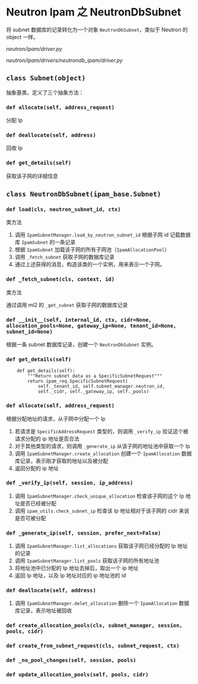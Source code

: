 # Neutron Ipam 之 NeutronDbSubnet

将 subnet 数据库的记录转化为一个对象 `NeutronDbSubnet`，类似于 Neutron 的 object 一样。

*neutron/ipam/driver.py*

*neutron/ipam/drivers/neutrondb_ipam/driver.py*

## `class Subnet(object)`

抽象基类，定义了三个抽象方法：

### `def allocate(self, address_request)`

分配 Ip

### `def deallocate(self, address)`

回收 Ip

### `def get_details(self)`

获取该子网的详细信息

## `class NeutronDbSubnet(ipam_base.Subnet)`

### `def load(cls, neutron_subnet_id, ctx)`

类方法

1. 调用 `IpamSubnetManager.load_by_neutron_subnet_id` 根据子网 id 记载数据库 `IpamSubnet` 的一条记录
2. 根据 `IpamSubnet` 加载该子网的所有子网池（`IpamAllocationPool`）
3. 调用 `_fetch_subnet` 获取子网的数据库记录
4. 通过上述获得的消息，构造该类的一个实例，用来表示一个子网。

### `def _fetch_subnet(cls, context, id)`

类方法

通过调用 ml2 的 `_get_subnet` 获取子网的数据库记录

### `def __init__(self, internal_id, ctx, cidr=None, allocation_pools=None, gateway_ip=None, tenant_id=None, subnet_id=None)`

根据一条 subnet 数据库记录，创建一个 `NeutronDbSubnet` 实例。

### `def get_details(self)`

```
    def get_details(self):
        """Return subnet data as a SpecificSubnetRequest"""
        return ipam_req.SpecificSubnetRequest(
            self._tenant_id, self.subnet_manager.neutron_id,
            self._cidr, self._gateway_ip, self._pools)
```

### `def allocate(self, address_request)`

根据分配地址的请求，从子网中分配一个 Ip

1. 若请求是 `SpecificAddressRequest` 类型的，则调用 `_verify_ip` 验证这个被请求分配的 ip 地址是否合法
2. 对于其他类型的请求，则调用 `_generate_ip` 从该子网的地址池中获取一个 Ip
3. 调用 `IpamSubnetManager.create_allocation` 创建一个 `IpamAllocation` 数据库记录，表示刚才获取的地址以及被分配
4. 返回分配的 ip 地址

### `def _verify_ip(self, session, ip_address)`

1. 调用 `IpamSubnetManager.check_unique_allocation` 检查该子网的这个 Ip 地址是否已经被分配
2. 调用 `ipam_utils.check_subnet_ip` 检查该 Ip 地址相对于该子网的 cidr 来说是否可被分配

### `def _generate_ip(self, session, prefer_next=False)`

1. 调用 `IpamSubnetManager.list_allocations` 获取该子网已经分配的 Ip 地址的记录
2. 调用 `IpamSubnetManager.list_pools` 获取该子网的所有地址池
3. 将地址池中已分配的 Ip 地址去掉后，取出一个 ip 地址
4. 返回 Ip 地址，以及 Ip 地址对应的 ip 地址池的 id

### `def deallocate(self, address)`

1. 调用 `IpamSubnetManager.delet_allocation` 删除一个 `IpamAllocation` 数据库记录，表示地址被回收

### `def create_allocation_pools(cls, subnet_manager, session, pools, cidr)`


### `def create_from_subnet_request(cls, subnet_request, ctx)`



### `def _no_pool_changes(self, session, pools)`


### `def update_allocation_pools(self, pools, cidr)`





















